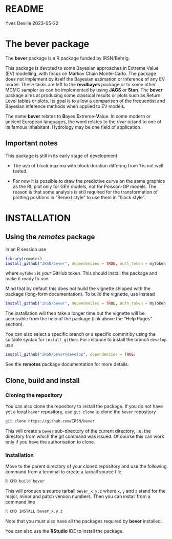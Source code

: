 README
================
Yves Deville
2023-05-22

# The bever package

The **bever** package is a R package funded by IRSN/Behrig.

This package is devoted to some Bayesian approaches in Extreme Value
(EV) modelling, with focus on Markov Chain Monte-Carlo. The package does
not implement by itself the Bayesian estimation or inference of any EV
model. These tasks are left to the **revdbayes** package or to some
other MCMC sampler as can be implemented by using **JAGS** or **Stan**.
The **bever** package aims at producing some classical results or plots
such as Return Level tables or plots. Its goal is to allow a comparison
of the frequentist and Bayesian inference methods when applied to EV
models.

The name **bever** relates to **B**ayes **E**xtreme-**V**alue. In some
modern or ancient European languages, the word relates to the *river*
or/and to one of its famous inhabitant. Hydrology may be one field of
application.

## Important notes

This package is still in its early stage of development

- The use of block maxima with block duration differing from 1 is not
  well tested.

- For now it is possible to draw the predictive curve on the same
  graphics as the RL plot only for GEV models, not for Poisson-GP
  models. The reason is that some analysis is still required for the
  transformation of plotting positions in “Renext style” to use them in
  “block style”.

# INSTALLATION

## Using the *remotes* package

In an R session use

``` r
library(remotes)
install_github("IRSN/bever", dependencies = TRUE, auth_token = myToken)
```

where `myToken` is *your* GitHub token. This should install the package
and make it ready to use.

Mind that by default this does not build the vignette shipped with the
package (long-form documentation). To build the vignette, use instead

``` r
install_github("IRSN/bever", dependencies = TRUE, auth_token = myToken, build_vignettes = TRUE)
```

The installation will then take a longer time but the vignette will be
accessible from the help of the package (link above the “Help Pages”
section).

You can also select a specific branch or a specific commit by using the
suitable syntax for `install_github`. For instance to install the branch
`develop` use

``` r
install_github("IRSN/bever@develop", dependencies = TRUE)
```

See the **remotes** package documentation for more details.

## Clone, build and install

### Cloning the repository

You can also clone the repository to install the package. If you do not
have yet a local `bever` repository, use `git clone` to clone the
`bever` repository

``` bash
git clone https://github.com/IRSN/bever
```

This will create a `bever` sub-directory of the current directory,
i.e. the directory from which the git command was issued. Of course this
can work only if you have the authorisation to clone.

### Installation

Move to the parent directory of your cloned repository and use the
following command from a terminal to create a tarball source file

``` bash
R CMD build bever
```

This will produce a source tarball `bever_x.y.z` where `x`, `y` and `z`
stand for the major, minor and patch version numbers. Then you can
install from a command line

``` bash
R CMD INSTALL bever_x.y.z
```

Note that you must also have all the packages required by **bever**
installed.

You can also use the **RStudio** IDE to install the package.
